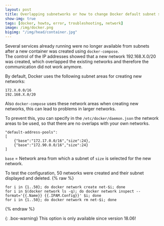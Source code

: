```yaml
---
layout: post
title: Overlapping subnetworks or how to change Docker default subnet size?
show-img: true
tags: [docker, howto, error, troubleshooting, network]
image: /img/docker.png
bigimg: "/img/head/container.jpg"
---
```


Several services already running were no longer available from subnets after a new container was created using `docker-compose`.   
The control of the IP addresses showed that a new network 192.168.X.0/20 was created, which overlapped the existing networks and therefore the communication did not work anymore. 

By default, Docker uses the following subnet areas for creating new networks:
```
172.X.0.0/16
192.168.X.0/20
```
Also `docker-compose` uses these network areas when creating new networks, this can lead to problems in larger networks. 

To prevent this, you can specify in the `/etc/docker/daemon.json` the network areas to be used, so that there are no overlaps with your own networks. 
```
"default-address-pools":
[
	{"base":"172.17.0.0/16","size":24},
	{"base":"172.90.0.0/16","size":24}
]
```

`base` = Network area from which a subnet of `size` is selected for the new network.


To test the configuration, 50 networks were created and their subnet displayed and deleted.
{% raw %}
```
for i in {1..50}; do docker network create net-$i; done
for i in $(docker network ls -q); do docker network inspect --format='{{.Name}} {{.IPAM.Config}}' $i; done
for i in {1..50}; do docker network rm net-$i; done
```
{% endraw %}

{: .box-warning}
This option is only available since version 18.06!